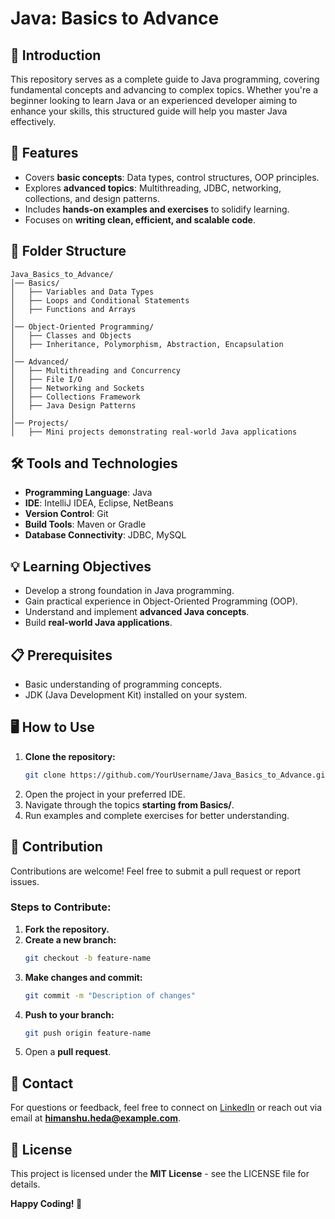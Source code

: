 # Java: Basics to Advance

## 📘 Introduction
This repository serves as a complete guide to Java programming, covering fundamental concepts and advancing to complex topics. Whether you're a beginner looking to learn Java or an experienced developer aiming to enhance your skills, this structured guide will help you master Java effectively.

## 🚀 Features
- Covers **basic concepts**: Data types, control structures, OOP principles.
- Explores **advanced topics**: Multithreading, JDBC, networking, collections, and design patterns.
- Includes **hands-on examples and exercises** to solidify learning.
- Focuses on **writing clean, efficient, and scalable code**.

## 📂 Folder Structure
```
Java_Basics_to_Advance/
│── Basics/
│   ├── Variables and Data Types
│   ├── Loops and Conditional Statements
│   ├── Functions and Arrays
│
│── Object-Oriented Programming/
│   ├── Classes and Objects
│   ├── Inheritance, Polymorphism, Abstraction, Encapsulation
│
│── Advanced/
│   ├── Multithreading and Concurrency
│   ├── File I/O
│   ├── Networking and Sockets
│   ├── Collections Framework
│   ├── Java Design Patterns
│
│── Projects/
│   ├── Mini projects demonstrating real-world Java applications
```

## 🛠️ Tools and Technologies
- **Programming Language**: Java
- **IDE**: IntelliJ IDEA, Eclipse, NetBeans
- **Version Control**: Git
- **Build Tools**: Maven or Gradle
- **Database Connectivity**: JDBC, MySQL

## 💡 Learning Objectives
- Develop a strong foundation in Java programming.
- Gain practical experience in Object-Oriented Programming (OOP).
- Understand and implement **advanced Java concepts**.
- Build **real-world Java applications**.

## 📋 Prerequisites
- Basic understanding of programming concepts.
- JDK (Java Development Kit) installed on your system.

## 🖥️ How to Use
1. **Clone the repository:**
   ```sh
   git clone https://github.com/YourUsername/Java_Basics_to_Advance.git
   ```
2. Open the project in your preferred IDE.
3. Navigate through the topics **starting from Basics/**.
4. Run examples and complete exercises for better understanding.

## 🤝 Contribution
Contributions are welcome! Feel free to submit a pull request or report issues.

### Steps to Contribute:
1. **Fork the repository.**
2. **Create a new branch:**
   ```sh
   git checkout -b feature-name
   ```
3. **Make changes and commit:**
   ```sh
   git commit -m "Description of changes"
   ```
4. **Push to your branch:**
   ```sh
   git push origin feature-name
   ```
5. Open a **pull request**.

## 📧 Contact
For questions or feedback, feel free to connect on [LinkedIn](https://www.linkedin.com/in/himanshu-heda/) or reach out via email at **himanshu.heda@example.com**.

## 📜 License
This project is licensed under the **MIT License** - see the LICENSE file for details.

**Happy Coding! 🎉**

